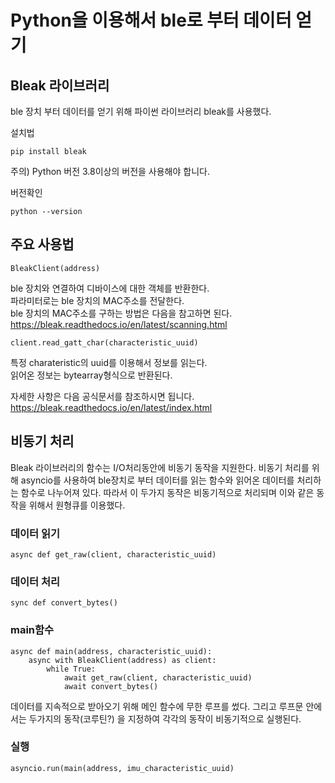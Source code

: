 # Python을 이용해서 ble로 부터 데이터 얻기
## Bleak 라이브러리
ble 장치 부터 데이터를 얻기 위해 파이썬 라이브러리 bleak를 사용했다.

설치법
```  
pip install bleak
```
주의) Python 버전 3.8이상의 버전을 사용해야 합니다.

버전확인
```
python --version
```

## 주요 사용법
    BleakClient(address)
ble 장치와 연결하여 디바이스에 대한 객체를 반환한다.  
파라미터로는 ble 장치의 MAC주소를 전달한다.  
ble 장치의 MAC주소를 구하는 방법은 다음을 참고하면 된다.
https://bleak.readthedocs.io/en/latest/scanning.html  

    client.read_gatt_char(characteristic_uuid)
특정 charateristic의 uuid를 이용해서 정보를 읽는다.  
읽어온 정보는 bytearray형식으로 반환된다.  

자세한 사항은 다음 공식문서를 참조하시면 됩니다.  
https://bleak.readthedocs.io/en/latest/index.html  
## 비동기 처리
Bleak 라이브러리의 함수는 I/O처리동안에 비동기 동작을 지원한다.
비동기 처리를 위해 asyncio를 사용하여 ble장치로 부터 데이터를 읽는 함수와 읽어온 데이터를 처리하는 함수로 나누어져 있다. 따라서 이 두가지 동작은 비동기적으로 처리되며 이와 같은 동작을 위해서 원형큐를 이용했다.

### 데이터 읽기
```
async def get_raw(client, characteristic_uuid)
```

### 데이터 처리
```
sync def convert_bytes()
```

### main함수
```
async def main(address, characteristic_uuid):
    async with BleakClient(address) as client:
        while True:
            await get_raw(client, characteristic_uuid)
            await convert_bytes()
```
데이터를 지속적으로 받아오기 위해 메인 함수에 무한 루프를 썼다. 그리고 루프문 안에서는 두가지의 동작(코루틴?) 을 지정하여 각각의 동작이 비동기적으로 실행된다.  

### 실행
```
asyncio.run(main(address, imu_characteristic_uuid)
```